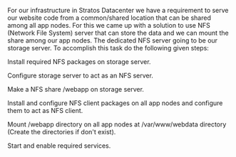 For our infrastructure in Stratos Datacenter we have a requirement to serve our website code from a common/shared location that can be shared among all app nodes. For this we came up with a solution to use NFS (Network File System) server that can store the data and we can mount the share among our app nodes. The dedicated NFS server going to be our storage server. To accomplish this task do the following given steps:


Install required NFS packages on storage server.

Configure storage server to act as an NFS server.

Make a NFS share /webapp on storage server.

Install and configure NFS client packages on all app nodes and configure them to act as NFS client.

Mount /webapp directory on all app nodes at /var/www/webdata directory (Create the directories if don't exist).

Start and enable required services.